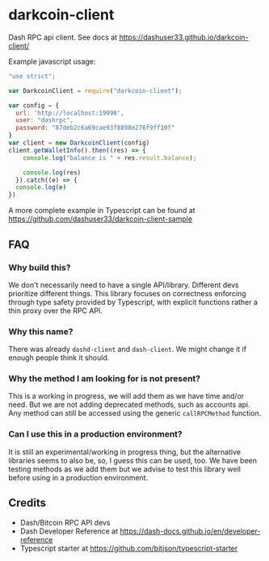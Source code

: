 # darkcoin-client

Dash RPC api client. See docs at https://dashuser33.github.io/darkcoin-client/


Example javascript usage:

```javascript
"use strict";

var DarkcoinClient = require("darkcoin-client");

var config = {
  url: 'http://localhost:19998',
  user: "dashrpc",
  password: "87deb2c6a69cae93f8898e276f9ff10f"
}
var client = new DarkcoinClient(config)
client.getWalletInfo().then((res) => {
    console.log("balance is " + res.result.balance);

    console.log(res)
  }).catch((e) => {
  console.log(e)
})

```

A more complete example in Typescript can be found at https://github.com/dashuser33/darkcoin-client-sample

## FAQ

### Why build this?

We don't necessarily need to have a single API/library. Different devs prioritize different things. This library focuses on correctness enforcing through type safety provided by Typescript, with explicit functions rather a thin proxy over the RPC API.

### Why this name?

There was already `dashd-client` and `dash-client`. We might change it if enough people think it should.

### Why the method I am looking for is not present?

This is a working in progress, we will add them as we have time and/or need. But we are not adding deprecated methods, such as accounts api. Any method can still be accessed using the generic `callRPCMethod` function.

### Can I use this in a production environment?

It is still an experimental/working in progress thing, but the alternative libraries seems to also be, so, I guess this can be used, too. We have been testing methods as we add them but we advise to test this library well before using in a production environment.

## Credits

- Dash/Bitcoin RPC API devs
- Dash Developer Reference at https://dash-docs.github.io/en/developer-reference
- Typescript starter at https://github.com/bitjson/typescript-starter

